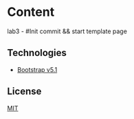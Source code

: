 # Content

lab3 - #Init commit && start template page


## Technologies
- [Bootstrap v5.1](https://getbootstrap.com/)


## License
[MIT](https://choosealicense.com/licenses/mit/)